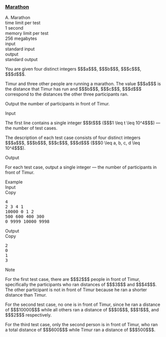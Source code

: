 <h3><a href="https://codeforces.com/contest/1692/problem/A" target="_blank" rel="noopener noreferrer">Marathon</a></h3>

<div class="header"><div class="title">A. Marathon</div><div class="time-limit"><div class="property-title">time limit per test</div>1 second</div><div class="memory-limit"><div class="property-title">memory limit per test</div>256 megabytes</div><div class="input-file input-standard"><div class="property-title">input</div>standard input</div><div class="output-file output-standard"><div class="property-title">output</div>standard output</div></div><div><p>You are given four <span class="tex-font-style-bf">distinct</span> integers $$$a$$$, $$$b$$$, $$$c$$$, $$$d$$$. </p><p>Timur and three other people are running a marathon. The value $$$a$$$ is the distance that Timur has run and $$$b$$$, $$$c$$$, $$$d$$$ correspond to the distances the other three participants ran. </p><p>Output the number of participants in front of Timur.</p></div><div class="input-specification"><div class="section-title">Input</div><p>The first line contains a single integer $$$t$$$ ($$$1 \leq t \leq 10^4$$$) — the number of test cases.</p><p>The description of each test case consists of four <span class="tex-font-style-bf">distinct</span> integers $$$a$$$, $$$b$$$, $$$c$$$, $$$d$$$ ($$$0 \leq a, b, c, d \leq 10^4$$$).</p></div><div class="output-specification"><div class="section-title">Output</div><p>For each test case, output a single integer — the number of participants in front of Timur.</p></div><div class="sample-tests"><div class="section-title">Example</div><div class="sample-test"><div class="input"><div class="title">Input<div title="Copy" data-clipboard-target="#id0039774142481296737" id="id00002179080192411864" class="input-output-copier">Copy</div></div><pre id="id0039774142481296737"><div class="test-example-line test-example-line-even test-example-line-0">4</div><div class="test-example-line test-example-line-odd test-example-line-1">2 3 4 1</div><div class="test-example-line test-example-line-even test-example-line-2">10000 0 1 2</div><div class="test-example-line test-example-line-odd test-example-line-3">500 600 400 300</div><div class="test-example-line test-example-line-even test-example-line-4">0 9999 10000 9998</div></pre></div><div class="output"><div class="title">Output<div title="Copy" data-clipboard-target="#id00008862901057535288" id="id006765203103322368" class="input-output-copier">Copy</div></div><pre id="id00008862901057535288">2
0
1
3
</pre></div></div></div><div class="note"><div class="section-title">Note</div><p>For the first test case, there are $$$2$$$ people in front of Timur, specifically the participants who ran distances of $$$3$$$ and $$$4$$$. The other participant is not in front of Timur because he ran a shorter distance than Timur.</p><p>For the second test case, no one is in front of Timur, since he ran a distance of $$$10000$$$ while all others ran a distance of $$$0$$$, $$$1$$$, and $$$2$$$ respectively.</p><p>For the third test case, only the second person is in front of Timur, who ran a total distance of $$$600$$$ while Timur ran a distance of $$$500$$$.</p></div>